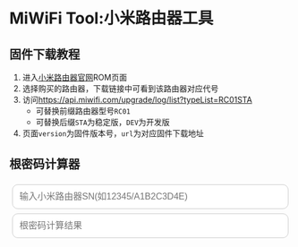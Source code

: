 # MiWiFi Tool:小米路由器工具
## 固件下载教程
1. 进入[小米路由器官网](https://www.miwifi.com/miwifi_download.html)ROM页面
2. 选择购买的路由器，下载链接中可看到该路由器对应代号
3. 访问<https://api.miwifi.com/upgrade/log/list?typeList=RC01STA>
    - 可替换前缀路由器型号`RC01`
    - 可替换后缀`STA`为稳定版，`DEV`为开发版
4. 页面`version`为固件版本号，`url`为对应固件下载地址

## 根密码计算器
<div class="container">
    <input
        class="inputBox"
        type="text"
        placeholder="输入小米路由器SN(如12345/A1B2C3D4E)"
        v-model="snString"
        @input="pwdString = calculate(snString)"
    />
    <input
        class="inputBox"
        type="text"
        placeholder="根密码计算结果"
        v-model="pwdString"
        readonly
    />
</div>

<script setup>
import { ref } from "vue";

const snString = ref("");
const pwdString = ref("");

function calculate(sn) {
  const r1d_salt = "A2E371B0-B34B-48A5-8C40-A7133F3B5D88";
  let others_salt = "d44fb0960aa0-a5e6-4a30-250f-6d2df50a";
  others_salt = others_salt.split("-").reverse().join("-");

  const hexcase = 0;
  const chrsz = 8;

  function hex_md5(s) {
    return binl2hex(core_md5(str2binl(s), s.length * chrsz));
  }
  function core_md5(x, len) {
    x[len >> 5] |= 0x80 << (len % 32);
    x[(((len + 64) >>> 9) << 4) + 14] = len;
    let a = 1732584193,
      b = -271733879,
      c = -1732584194,
      d = 271733878;
    for (let i = 0; i < x.length; i += 16) {
      const olda = a,
        oldb = b,
        oldc = c,
        oldd = d;
      a = md5_ff(a, b, c, d, x[i], 7, -680876936);
      d = md5_ff(d, a, b, c, x[i + 1], 12, -389564586);
      c = md5_ff(c, d, a, b, x[i + 2], 17, 606105819);
      b = md5_ff(b, c, d, a, x[i + 3], 22, -1044525330);
      a = md5_ff(a, b, c, d, x[i + 4], 7, -176418897);
      d = md5_ff(d, a, b, c, x[i + 5], 12, 1200080426);
      c = md5_ff(c, d, a, b, x[i + 6], 17, -1473231341);
      b = md5_ff(b, c, d, a, x[i + 7], 22, -45705983);
      a = md5_ff(a, b, c, d, x[i + 8], 7, 1770035416);
      d = md5_ff(d, a, b, c, x[i + 9], 12, -1958414417);
      c = md5_ff(c, d, a, b, x[i + 10], 17, -42063);
      b = md5_ff(b, c, d, a, x[i + 11], 22, -1990404162);
      a = md5_ff(a, b, c, d, x[i + 12], 7, 1804603682);
      d = md5_ff(d, a, b, c, x[i + 13], 12, -40341101);
      c = md5_ff(c, d, a, b, x[i + 14], 17, -1502002290);
      b = md5_ff(b, c, d, a, x[i + 15], 22, 1236535329);

      a = md5_gg(a, b, c, d, x[i + 1], 5, -165796510);
      d = md5_gg(d, a, b, c, x[i + 6], 9, -1069501632);
      c = md5_gg(c, d, a, b, x[i + 11], 14, 643717713);
      b = md5_gg(b, c, d, a, x[i], 20, -373897302);
      a = md5_gg(a, b, c, d, x[i + 5], 5, -701558691);
      d = md5_gg(d, a, b, c, x[i + 10], 9, 38016083);
      c = md5_gg(c, d, a, b, x[i + 15], 14, -660478335);
      b = md5_gg(b, c, d, a, x[i + 4], 20, -405537848);
      a = md5_gg(a, b, c, d, x[i + 9], 5, 568446438);
      d = md5_gg(d, a, b, c, x[i + 14], 9, -1019803690);
      c = md5_gg(c, d, a, b, x[i + 3], 14, -187363961);
      b = md5_gg(b, c, d, a, x[i + 8], 20, 1163531501);
      a = md5_gg(a, b, c, d, x[i + 13], 5, -1444681467);
      d = md5_gg(d, a, b, c, x[i + 2], 9, -51403784);
      c = md5_gg(c, d, a, b, x[i + 7], 14, 1735328473);
      b = md5_gg(b, c, d, a, x[i + 12], 20, -1926607734);

      a = md5_hh(a, b, c, d, x[i + 5], 4, -378558);
      d = md5_hh(d, a, b, c, x[i + 8], 11, -2022574463);
      c = md5_hh(c, d, a, b, x[i + 11], 16, 1839030562);
      b = md5_hh(b, c, d, a, x[i + 14], 23, -35309556);
      a = md5_hh(a, b, c, d, x[i + 1], 4, -1530992060);
      d = md5_hh(d, a, b, c, x[i + 4], 11, 1272893353);
      c = md5_hh(c, d, a, b, x[i + 7], 16, -155497632);
      b = md5_hh(b, c, d, a, x[i + 10], 23, -1094730640);
      a = md5_hh(a, b, c, d, x[i + 13], 4, 681279174);
      d = md5_hh(d, a, b, c, x[i], 11, -358537222);
      c = md5_hh(c, d, a, b, x[i + 3], 16, -722521979);
      b = md5_hh(b, c, d, a, x[i + 6], 23, 76029189);
      a = md5_hh(a, b, c, d, x[i + 9], 4, -640364487);
      d = md5_hh(d, a, b, c, x[i + 12], 11, -421815835);
      c = md5_hh(c, d, a, b, x[i + 15], 16, 530742520);
      b = md5_hh(b, c, d, a, x[i + 2], 23, -995338651);

      a = md5_ii(a, b, c, d, x[i], 6, -198630844);
      d = md5_ii(d, a, b, c, x[i + 7], 10, 1126891415);
      c = md5_ii(c, d, a, b, x[i + 14], 15, -1416354905);
      b = md5_ii(b, c, d, a, x[i + 5], 21, -57434055);
      a = md5_ii(a, b, c, d, x[i + 12], 6, 1700485571);
      d = md5_ii(d, a, b, c, x[i + 3], 10, -1894986606);
      c = md5_ii(c, d, a, b, x[i + 10], 15, -1051523);
      b = md5_ii(b, c, d, a, x[i + 1], 21, -2054922799);
      a = md5_ii(a, b, c, d, x[i + 8], 6, 1873313359);
      d = md5_ii(d, a, b, c, x[i + 15], 10, -30611744);
      c = md5_ii(c, d, a, b, x[i + 6], 15, -1560198380);
      b = md5_ii(b, c, d, a, x[i + 13], 21, 1309151649);
      a = md5_ii(a, b, c, d, x[i + 4], 6, -145523070);
      d = md5_ii(d, a, b, c, x[i + 11], 10, -1120210379);
      c = md5_ii(c, d, a, b, x[i + 2], 15, 718787259);
      b = md5_ii(b, c, d, a, x[i + 9], 21, -343485551);
      a = safe_add(a, olda);
      b = safe_add(b, oldb);
      c = safe_add(c, oldc);
      d = safe_add(d, oldd);
    }
    return [a, b, c, d];
  }
  function md5_cmn(q, a, b, x, s, t) {
    return safe_add(bit_rol(safe_add(safe_add(a, q), safe_add(x, t)), s), b);
  }
  function md5_ff(a, b, c, d, x, s, t) {
    return md5_cmn((b & c) | (~b & d), a, b, x, s, t);
  }
  function md5_gg(a, b, c, d, x, s, t) {
    return md5_cmn((b & d) | (c & ~d), a, b, x, s, t);
  }
  function md5_hh(a, b, c, d, x, s, t) {
    return md5_cmn(b ^ c ^ d, a, b, x, s, t);
  }
  function md5_ii(a, b, c, d, x, s, t) {
    return md5_cmn(c ^ (b | ~d), a, b, x, s, t);
  }
  function safe_add(x, y) {
    const lsw = (x & 0xffff) + (y & 0xffff);
    const msw = (x >> 16) + (y >> 16) + (lsw >> 16);
    return (msw << 16) | (lsw & 0xffff);
  }
  function bit_rol(num, cnt) {
    return (num << cnt) | (num >>> (32 - cnt));
  }
  function str2binl(str) {
    const bin = [];
    const mask = (1 << chrsz) - 1;
    for (let i = 0; i < str.length * chrsz; i += chrsz)
      bin[i >> 5] |= (str.charCodeAt(i / chrsz) & mask) << (i % 32);
    return bin;
  }
  function binl2hex(binarray) {
    const hex_tab = hexcase ? "0123456789ABCDEF" : "0123456789abcdef";
    let str = "";
    for (let i = 0; i < binarray.length * 4; i++) {
      str += hex_tab.charAt((binarray[i >> 2] >> ((i % 4) * 8 + 4)) & 0xf) +
             hex_tab.charAt((binarray[i >> 2] >> ((i % 4) * 8)) & 0xf);
    }
    return str;
  }
  
  const salt = sn.indexOf("/") > -1 ? others_salt : r1d_salt;
  return hex_md5(sn + salt).substr(0, 8);
}
</script>

<style scoped>
.container {
  display: flex;
  flex-direction: column;
  padding: 5px;
  gap: 0.5rem;
}
.inputBox {
  padding: 0.75rem;
  border: 1px solid #ccc;
  border-radius: 10px;
  font-size: 1rem;
}
</style>